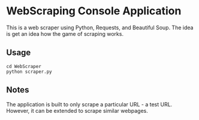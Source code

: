 # WebScraping Console Application

This is a web scraper using Python, Requests, and Beautiful Soup. The idea is get an idea how the game of scraping works.

## Usage
```
cd WebScraper
python scraper.py
```

## Notes
The application is built to only scrape a particular URL - a test URL. However, it can be extended to scrape similar webpages.

